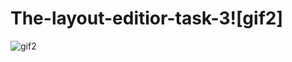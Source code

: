 # The-layout-editior-task-3![gif2]
![gif2](https://user-images.githubusercontent.com/50353804/161790035-7a2535d3-6102-41c4-8dc1-5ef937950cc1.gif)
